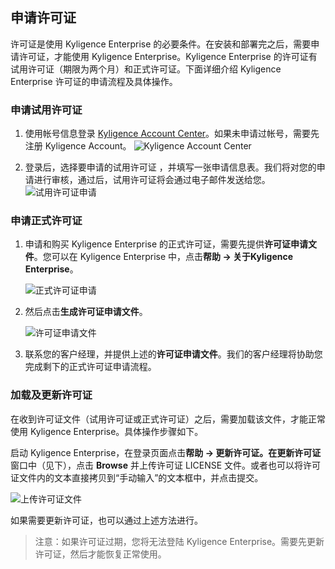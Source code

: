 ## 申请许可证

许可证是使用 Kyligence Enterprise 的必要条件。在安装和部署完之后，需要申请许可证，才能使用 Kyligence Enterprise。Kyligence Enterprise 的许可证有试用许可证（期限为两个月）和正式许可证。下面详细介绍 Kyligence Enterprise 许可证的申请流程及具体操作。

### 申请试用许可证

1. 使用帐号信息登录 [Kyligence Account Center](http://account.kyligence.io/)。如果未申请过帐号，需要先注册 Kyligence Account。
![Kyligence Account Center](images/license_1.cn.png)


2. 登录后，选择要申请的试用许可证 ，并填写一张申请信息表。我们将对您的申请进行审核，通过后，试用许可证将会通过电子邮件发送给您。
![试用许可证申请](images/license_2.cn.png)




### 申请正式许可证

1. 申请和购买 Kyligence Enterprise 的正式许可证，需要先提供**许可证申请文件**。您可以在 Kyligence Enterprise 中，点击**帮助 -> 关于Kyligence Enterprise**。

   ![正式许可证申请](images/license_3.cn.png)

2. 然后点击**生成许可证申请文件**。

   ![许可证申请文件](images/license_4.cn.png)

3. 联系您的客户经理，并提供上述的**许可证申请文件**。我们的客户经理将协助您完成剩下的正式许可证申请流程。




### 加载及更新许可证

在收到许可证文件（试用许可证或正式许可证）之后，需要加载该文件，才能正常使用 Kyligence Enterprise。具体操作步骤如下。

启动 Kyligence Enterprise，在登录页面点击**帮助 -> 更新许可证。**在**更新许可证**窗口中（见下），点击 **Browse** 并上传许可证 LICENSE 文件。或者也可以将许可证文件内的文本直接拷贝到“手动输入”的文本框中，并点击提交。

![上传许可证文件](images/license_5.cn.png)

如果需要更新许可证，也可以通过上述方法进行。

> 注意：如果许可证过期，您将无法登陆 Kyligence Enterprise。需要先更新许可证，然后才能恢复正常使用。